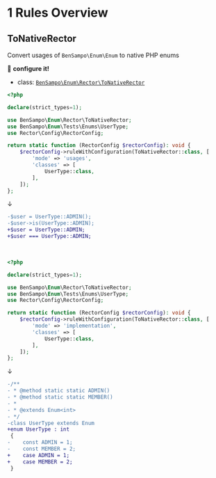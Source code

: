 # 1 Rules Overview

## ToNativeRector

Convert usages of `BenSampo\Enum\Enum` to native PHP enums

:wrench: **configure it!**

- class: [`BenSampo\Enum\Rector\ToNativeRector`](src/Rector/ToNativeRector.php)

```php
<?php

declare(strict_types=1);

use BenSampo\Enum\Rector\ToNativeRector;
use BenSampo\Enum\Tests\Enums\UserType;
use Rector\Config\RectorConfig;

return static function (RectorConfig $rectorConfig): void {
    $rectorConfig->ruleWithConfiguration(ToNativeRector::class, [
        'mode' => 'usages',
        'classes' => [
            UserType::class,
        ],
    ]);
};
```

↓

```diff
-$user = UserType::ADMIN();
-$user->is(UserType::ADMIN);
+$user = UserType::ADMIN;
+$user === UserType::ADMIN;
```

<br>

```php
<?php

declare(strict_types=1);

use BenSampo\Enum\Rector\ToNativeRector;
use BenSampo\Enum\Tests\Enums\UserType;
use Rector\Config\RectorConfig;

return static function (RectorConfig $rectorConfig): void {
    $rectorConfig->ruleWithConfiguration(ToNativeRector::class, [
        'mode' => 'implementation',
        'classes' => [
            UserType::class,
        ],
    ]);
};
```

↓

```diff
-/**
- * @method static static ADMIN()
- * @method static static MEMBER()
- *
- * @extends Enum<int>
- */
-class UserType extends Enum
+enum UserType : int
 {
-    const ADMIN = 1;
-    const MEMBER = 2;
+    case ADMIN = 1;
+    case MEMBER = 2;
 }
```

<br>
